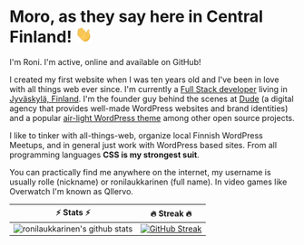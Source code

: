 # Moro, as they say here in Central Finland! <img src="https://raw.githubusercontent.com/ABSphreak/ABSphreak/master/gifs/Hi.gif" width="30px">

I'm Roni. I'm active, online and available on GitHub!

I created my first website when I was ten years old and I've been in love with all things web ever since. I'm currently a [Full Stack developer](https://twitter.com/rolle/status/1300716606788702208) living in [Jyväskylä, Finland](https://visitjyvaskyla.fi/en). I'm the founder guy behind the scenes at [Dude](https://www.dude.fi) (a digital agency that provides well-made WordPress websites and brand identities) and a popular [air-light WordPress theme](https://github.com/digitoimistodude/air-light) among other open source projects.

I like to tinker with all-things-web, organize local Finnish WordPress Meetups, and in general just work with WordPress based sites. From all programming languages **CSS is my strongest suit**.

You can practically find me anywhere on the internet, my username is usually rolle (nickname) or ronilaukkarinen (full name). In video games like Overwatch I'm known as Qllervo.

⚡ Stats ⚡            |  🔥 Streak 🔥
:-------------------------:|:-------------------------:
![ronilaukkarinen's github stats](https://github-readme-stats.vercel.app/api?username=ronilaukkarinen&show_icons=true&count_private=true&hide_border=true&title_color=70a5fd&icon_color=bf91f3&text_color=38bdae&bg_color=ffffff00) |  [![GitHub Streak](http://github-readme-streak-stats.herokuapp.com?user=ronilaukkarinen&theme=tokyonight_duo&hide_border=true&background=ffffff00)](https://git.io/streak-stats)
